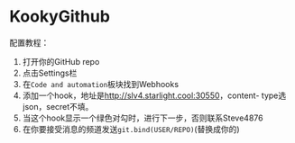 # KookyGithub

配置教程：
1. 打开你的GitHub repo
2. 点击Settings栏
3. 在`Code and automation`板块找到Webhooks
4. 添加一个hook，地址是<http://slv4.starlight.cool:30550>，content- type选json，secret不填。
5. 当这个hook显示一个绿色对勾时，进行下一步，否则联系Steve4876
6. 在你要接受消息的频道发送`git.bind(USER/REPO)`(替换成你的)
